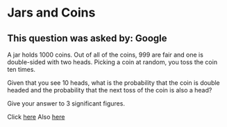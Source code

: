 # Jars and Coins

## This question was asked by: Google


A jar holds 1000 coins. Out of all of the coins, 999 are fair and one is double-sided with two heads. Picking a coin at random, you toss the coin ten times.

Given that you see 10 heads, what is the probability that the coin is double headed and the probability that the next toss of the coin is also a head?

Give your answer to 3 significant figures.

Click [here](https://www.glassdoor.com.hk/Interview/A-conditional-probability-Bayes-theorem-problem-About-jars-and-coins-QTN_857368.htm)
Also [here](https://puzzling.stackexchange.com/questions/23801/a-jar-of-mixed-coins)
